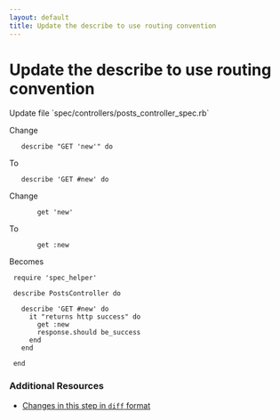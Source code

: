 ```yaml
---
layout: default
title: Update the describe to use routing convention
---
```


<h1 id="main">Update the describe to use routing convention</h1>
Update file `spec/controllers/posts_controller_spec.rb`

Change
<pre><code>   describe &quot;GET &#39;new&#39;&quot; do</code></pre>


To
<pre><code>   describe &#39;GET #new&#39; do</code></pre>


Change
<pre><code>       get &#39;new&#39;</code></pre>


To
<pre><code>       get :new</code></pre>


Becomes
<pre><code> require &#39;spec_helper&#39;
&nbsp;
 describe PostsController do
&nbsp;
   describe &#39;GET #new&#39; do
     it &quot;returns http success&quot; do
       get :new
       response.should be_success
     end
   end
&nbsp;
 end
</code></pre>



### Additional Resources

* [Changes in this step in `diff` format](https://github.com/stevenhallen/rails_getting_started_bdd/commit/db27eb800b64e9e470f8fc85501a95634b287256)

